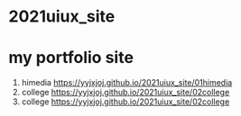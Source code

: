 # 2021uiux_site
# my portfolio site
1. himedia  https://yyjxjoj.github.io/2021uiux_site/01himedia
1. college  https://yyjxjoj.github.io/2021uiux_site/02college
1. college  https://yyjxjoj.github.io/2021uiux_site/02college
